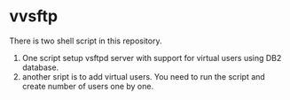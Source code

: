 # vvsftp
There is two shell script in this repository.
1) One script setup vsftpd server with support for virtual users using DB2 database.
2) another sript is to add virtual users. You need to run the script and create number of users one by one.
